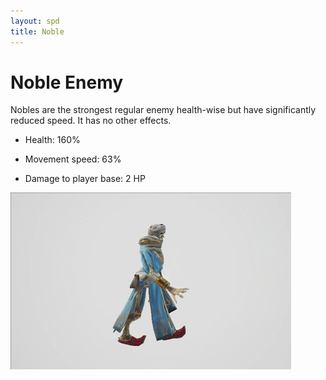 ```yaml
---
layout: spd
title: Noble
---
```


# Noble Enemy

Nobles are the strongest regular enemy health-wise but have significantly reduced speed. It has no other effects.

* Health: 160%

* Movement speed: 63%

* Damage to player base: 2 HP

<img src="/assets/images/spd/enemy-noble.gif" width="449" height="283">
